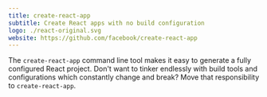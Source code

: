 ```yaml
---
title: create-react-app
subtitle: Create React apps with no build configuration
logo: ./react-original.svg
website: https://github.com/facebook/create-react-app
---
```


The `create-react-app` command line tool makes it easy to generate a fully configured React project. Don't want to tinker endlessly with build tools and configurations which constantly change and break? Move that responsibility to `create-react-app`.

